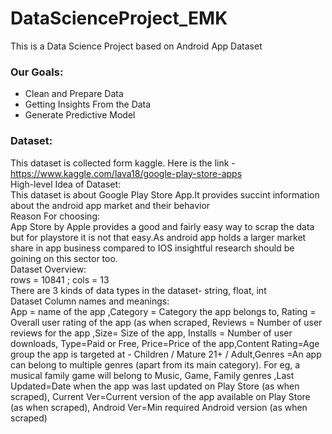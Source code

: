 # DataScienceProject_EMK
This is a Data Science Project based on Android App Dataset

### Our Goals:
* Clean and Prepare Data
* Getting Insights From the Data
* Generate Predictive Model
### Dataset:
This dataset is collected form kaggle. Here is the link - </br>
https://www.kaggle.com/lava18/google-play-store-apps </br>
High-level Idea of Dataset: </br>
This dataset is about Google Play Store App.It provides succint information about the android app market and their behavior </br>
Reason For choosing:</br>
App Store by Apple provides a good and fairly easy way to scrap the data but for playstore it is not that easy.As android app holds a larger market share in app business compared to IOS insightful research should be goining on this sector too. </br>
Dataset Overview:</br>
rows = 10841 ; cols = 13 </br>
There are 3 kinds of data types in the dataset- string, float, int </br>
Dataset Column names and meanings: </br>
App = name of the app	,Category = Category the app belongs to,	Rating = Overall user rating of the app (as when scraped,	Reviews = Number of user reviews for the app	,Size= Size of the app,	Installs = Number of user downloads,	Type=Paid or Free,	Price=Price of the app,Content  Rating=Age group the app is targeted at - Children / Mature 21+ / Adult,Genres =An app can belong to multiple genres (apart from its main category). For eg, a musical family game will belong to Music, Game, Family genres	,Last Updated=Date when the app was last updated on Play Store (as when scraped),	Current Ver=Current version of the app available on Play Store (as when scraped),	Android Ver=Min required Android version (as when scraped)

